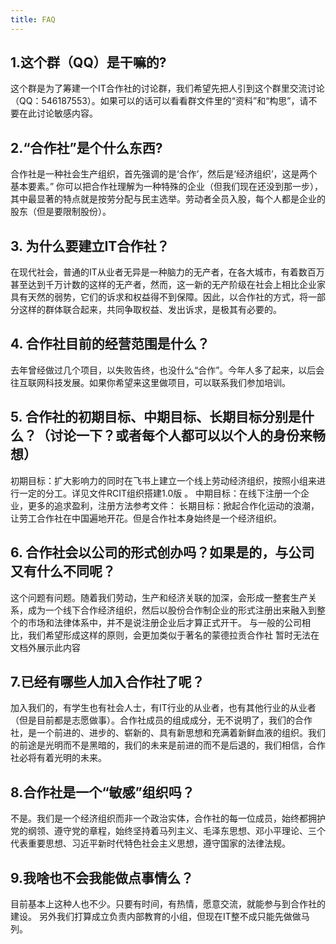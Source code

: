```yaml
---
title: FAQ
---
```


## 1.这个群（QQ）是干嘛的?
这个群是为了筹建一个IT合作社的讨论群，我们希望先把人引到这个群里交流讨论（QQ：546187553）。如果可以的话可以看看群文件里的“资料”和“构思”，请不要在此讨论敏感内容。

## 2.“合作社”是个什么东西?
合作社是一种社会生产组织，首先强调的是‘合作’，然后是‘经济组织’，这是两个基本要素。” 你可以把合作社理解为一种特殊的企业（但我们现在还没到那一步），其中最显著的特点就是按劳分配与民主选举。劳动者全员入股，每个人都是企业的股东（但是要限制股份）。

## 3. 为什么要建立IT合作社？
在现代社会，普通的IT从业者无异是一种脑力的无产者，在各大城市，有着数百万甚至达到千万计数的这样的无产者，然而，这一新的无产阶级在社会上相比企业家具有天然的弱势，它们的诉求和权益得不到保障。因此，以合作社的方式，将一部分这样的群体联合起来，共同争取权益、发出诉求，是极其有必要的。

## 4. 合作社目前的经营范围是什么？
去年曾经做过几个项目，以失败告终，也没什么“合作”。今年人多了起来，以后会往互联网科技发展。如果你希望来这里做项目，可以联系我们参加培训。

## 5. 合作社的初期目标、中期目标、长期目标分别是什么？（讨论一下？或者每个人都可以以个人的身份来畅想）
初期目标：扩大影响力的同时在飞书上建立一个线上劳动经济组织，按照小组来进行一定的分工。详见文件RCIT组织搭建1.0版 。
中期目标：在线下注册一个企业，更多的追求盈利，注册方法参考文件：
长期目标：掀起合作化运动的浪潮，让劳工合作社在中国遍地开花。但是合作社本身始终是一个经济组织。

## 6. 合作社会以公司的形式创办吗？如果是的，与公司又有什么不同呢？
这个问题有问题。随着我们劳动，生产和经济关联的加深，会形成一整套生产关系，成为一个线下合作经济组织，然后以股份合作制企业的形式注册出来融入到整个的市场和法律体系中，并不是说注册企业后才算正式开干。
与一般的公司相比，我们希望形成这样的原则，会更加类似于著名的蒙德拉贡合作社
暂时无法在文档外展示此内容

## 7.已经有哪些人加入合作社了呢？
加入我们的，有学生也有社会人士，有IT行业的从业者，也有其他行业的从业者（但是目前都是志愿做事）。合作社成员的组成成分，无不说明了，我们的合作社，是一个前进的、进步的、崭新的、具有新思想和充满着新鲜血液的组织。我们的前途是光明而不是黑暗的，我们的未来是前进的而不是后退的，我们相信，合作社必将有着光明的未来。

## 8.合作社是一个“敏感”组织吗？
不是。我们是一个经济组织而非一个政治实体，合作社的每一位成员，始终都拥护党的纲领、遵守党的章程，始终坚持着马列主义、毛泽东思想、邓小平理论、三个代表重要思想、习近平新时代特色社会主义思想，遵守国家的法律法规。

## 9.我啥也不会我能做点事情么？
目前基本上这种人也不少。只要有时间，有热情，愿意交流，就能参与到合作社的建设。
另外我们打算成立负责内部教育的小组，但现在IT整不成只能先做做马列。
